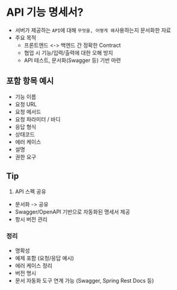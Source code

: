 # API 기능 명세서?
+ 서버가 제공하는 `API`에 대해 `무엇을, 어떻게 왜`사용하는지 문서화한 자료
+ 주요 목적
  + 프론트엔드 <-> 백엔드 간 정확한 Contract
  + 협업 시 기능/입력/출력에 대한 오해 방지
  + API 테스트, 문서화(Swagger 등) 기반 마련

## 포함 항목 예시
+ 기능 이름
+ 요청 URL
+ 요청 메서드
+ 요청 파라미터 / 바디
+ 응답 형식
+ 상태코드
+ 에러 케이스
+ 설명
+ 권한 요구

## Tip
1. API 스펙 공유
+ 문서화 -> 공유
+ Swagger/OpenAPI 기반으로 자동화된 명세서 제공
+ 항시 버전 관리

### 정리
+ 명확성
+ 예제 포함 (요청/응답 예시)
+ 에러 케이스 정리
+ 버전 명시
+ 문서 자동화 도구 연계 가능 (Swagger, Spring Rest Docs 등)